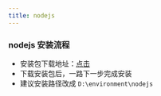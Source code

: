 ```yaml
---
title: nodejs
---
```

### nodejs 安装流程
- 安装包下载地址：<a href="/env/">点击</a>
- 下载安装包后，一路下一步完成安装
- 建议安装路径改成 `D:\environment\nodejs`